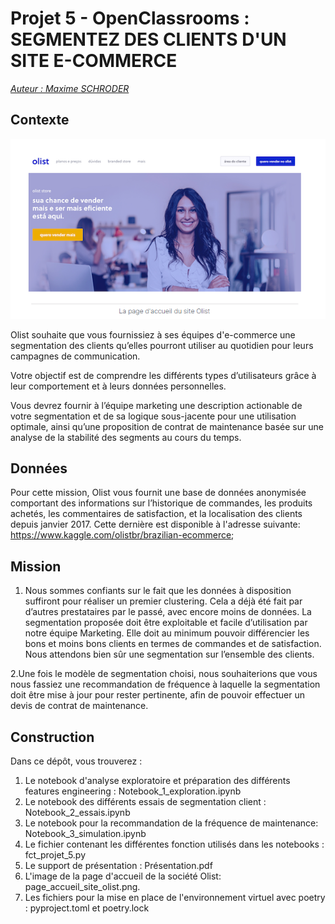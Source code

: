 # Projet 5 - OpenClassrooms : SEGMENTEZ DES CLIENTS D'UN SITE E-COMMERCE

<u>*Auteur : Maxime SCHRODER*</u>

## Contexte

<p align="center">
  <img src="page_accueil_site_olist.png" alt="Logo projet">
</p>

Olist souhaite que vous fournissiez à ses équipes d'e-commerce une segmentation des clients qu’elles pourront utiliser au quotidien pour leurs campagnes de communication.

Votre objectif est de comprendre les différents types d’utilisateurs grâce à leur comportement et à leurs données personnelles.

Vous devrez fournir à l’équipe marketing une description actionable de votre segmentation et de sa logique sous-jacente pour une utilisation optimale, ainsi qu’une proposition de contrat de maintenance basée sur une analyse de la stabilité des segments au cours du temps.

## Données
Pour cette mission, Olist vous fournit une base de données anonymisée comportant des informations sur l’historique de commandes, les produits achetés, les commentaires de satisfaction, et la localisation des clients depuis janvier 2017. Cette dernière est disponible à l'adresse suivante: https://www.kaggle.com/olistbr/brazilian-ecommerce;

## Mission 
1. Nous sommes confiants sur le fait que les données à disposition suffiront pour réaliser un premier clustering. Cela a déjà été fait par d’autres prestataires par le passé, avec encore moins de données. La segmentation proposée doit être exploitable et facile d’utilisation par notre équipe Marketing. Elle doit au minimum pouvoir différencier les bons et moins bons clients en termes de commandes et de satisfaction. Nous attendons bien sûr une segmentation sur l’ensemble des clients.

2.Une fois le modèle de segmentation choisi, nous souhaiterions  que vous nous fassiez une recommandation de fréquence à laquelle la segmentation doit être mise à jour pour rester pertinente, afin de pouvoir effectuer un devis de contrat de maintenance.

## Construction

Dans ce dépôt, vous trouverez :
1. Le notebook d'analyse exploratoire et préparation des différents features engineering : Notebook_1_exploration.ipynb
2. Le notebook des différents essais de segmentation client : Notebook_2_essais.ipynb
3. Le notebook pour la recommandation de la fréquence de maintenance: Notebook_3_simulation.ipynb
3. Le fichier contenant les différentes fonction utilisés dans les notebooks : fct_projet_5.py
4. Le support de présentation : Présentation.pdf
5. L'image de la page d'accueil de la société Olist: page_accueil_site_olist.png.
6. Les fichiers pour la mise en place de l'environnement virtuel avec poetry : pyproject.toml et poetry.lock 